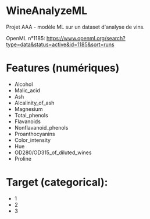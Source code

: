 # WineAnalyzeML
Projet AAA - modèle ML sur un dataset d'analyse de vins.

OpenML n°1185: https://www.openml.org/search?type=data&status=active&id=1185&sort=runs

# Features (numériques)
- Alcohol
- Malic_acid
- Ash
- Alcalinity_of_ash
- Magnesium
- Total_phenols
- Flavanoids
- Nonflavanoid_phenols
- Proanthocyanins
- Color_intensity
- Hue
- OD280/OD315_of_diluted_wines
- Proline

# Target (categorical):
- 1
- 2
- 3

